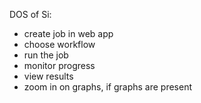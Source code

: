 <!-- TODO by MH -->
DOS of Si:

- create job in web app
- choose workflow
- run the job
- monitor progress
- view results
- zoom in on graphs, if graphs are present
